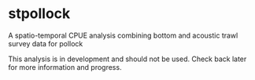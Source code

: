 # stpollock 
A spatio-temporal CPUE analysis combining bottom and acoustic trawl survey
data for pollock

This analysis is in development and should not be used. Check back later
for more information and progress.
 
 
 
 
